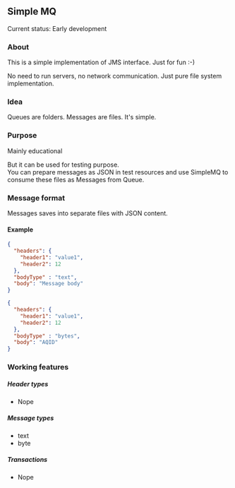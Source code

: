 ## Simple MQ

Current status: Early development

### About

This is a simple implementation of JMS interface. Just for fun :-)

No need to run servers, no network communication. Just pure file system implementation.

### Idea

Queues are folders. Messages are files. It's simple.

### Purpose

Mainly educational

But it can be used for testing purpose.  
You can prepare messages as JSON in test resources and use SimpleMQ to consume these files as Messages from Queue.

### Message format

Messages saves into separate files with JSON content.

#### Example

```json
{
  "headers": {
    "header1": "value1",
    "header2": 12
  },
  "bodyType" : "text",
  "body": "Message body"
}
```

```json
{
  "headers": {
    "header1": "value1",
    "header2": 12
  },
  "bodyType" : "bytes",
  "body": "AQID"
}
```

### Working features
##### Header types
* Nope

##### Message types
* text
* byte

##### Transactions
* Nope

